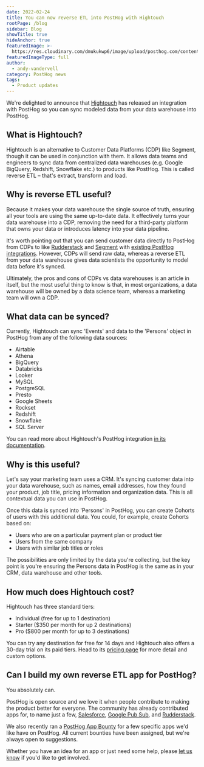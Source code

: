```yaml
---
date: 2022-02-24
title: You can now reverse ETL into PostHog with Hightouch
rootPage: /blog
sidebar: Blog
showTitle: true
hideAnchor: true
featuredImage: >-
  https://res.cloudinary.com/dmukukwp6/image/upload/posthog.com/contents/images/blog/posthog-array-blog.png
featuredImageType: full
author:
  - andy-vandervell
category: PostHog news
tags:
  - Product updates
---
```


We're delighted to announce that [Hightouch](https://hightouch.io/) has released an integration with PostHog so you can sync modeled data from your data warehouse into PostHog.

## What is Hightouch?

Hightouch is an alternative to Customer Data Platforms (CDP) like Segment, though it can be used in conjunction with them. It allows data teams and engineers to sync data from centralized data warehouses (e.g. Google BigQuery, Redshift, Snowflake etc.) to products like PostHog. This is called reverse ETL – that's extract, transform and load.

## Why is reverse ETL useful?

Because it makes your data warehouse the single source of truth, ensuring all your tools are using the same up-to-date data. It effectively turns your data warehouse into a CDP, removing the need for a third-party platform that owns your data or introduces latency into your data pipeline.

It's worth pointing out that you can send customer data directly to PostHog from CDPs to like [Rudderstack](/docs/libraries/rudderstack) and [Segment](/docs/libraries/segment) with [existing PostHog integrations](/integrations). However, CDPs will send raw data, whereas a reverse ETL from your data warehouse gives data scientists the opportunity to model data before it's synced. 

Ultimately, the pros and cons of CDPs vs data warehouses is an article in itself, but the most useful thing to know is that, in most organizations, a data warehouse will be owned by a data science team, whereas a marketing team will own a CDP.

## What data can be synced?

Currently, Hightouch can sync 'Events' and data to the 'Persons' object in PostHog from any of the following data sources:

- Airtable
- Athena
- BigQuery
- Databricks
- Looker
- MySQL
- PostgreSQL
- Presto
- Google Sheets
- Rockset
- Redshift
- Snowflake
- SQL Server

You can read more about Hightouch's PostHog integration [in its documentation](https://hightouch.io/docs/destinations/posthog/).

## Why is this useful?

Let's say your marketing team uses a CRM. It's syncing customer data into your data warehouse, such as names, email addresses, how they found your product, job title, pricing information and organization data. This is all contextual data you can use in PostHog.

Once this data is synced into 'Persons' in PostHog, you can create Cohorts of users with this additional data. You could, for example, create Cohorts based on:

- Users who are on a particular payment plan or product tier
- Users from the same company
- Users with similar job titles or roles

The possibilities are only limited by the data you're collecting, but the key point is you're ensuring the Persons data in PostHog is the same as in your CRM, data warehouse and other tools.

## How much does Hightouch cost?

Hightouch has three standard tiers:

- Individual (free for up to 1 destination)
- Starter ($350 per month for up 2 destinations)
- Pro ($800 per month for up to 3 destinations)

You can try any destination for free for 14 days and Hightouch also offers a 30-day trial on its paid tiers. Head to its [pricing page](https://hightouch.io/pricing/) for more detail and custom options.

## Can I build my own reverse ETL app for PostHog?

You absolutely can. 

PostHog is open source and we love it when people contribute to making the product better for everyone. The community has already contributed apps for, to name just a few, [Salesforce](https://github.com/Vinovest/posthog-salesforce), [Google Pub Sub](https://github.com/vendasta/pubsub-plugin), and [Rudderstack](https://github.com/rudderlabs/rudderstack-posthog-plugin).

We also recently ran a [PostHog App Bounty](https://github.com/PostHog/posthog/issues/8437) for a few specific apps we'd like have on PostHog. All current bounties have been assigned, but we're always open to suggestions.

Whether you have an idea for an app or just need some help, please [let us know](https://app.posthog.com/home#supportModal) if you'd like to get involved.

<NewsletterForm />

